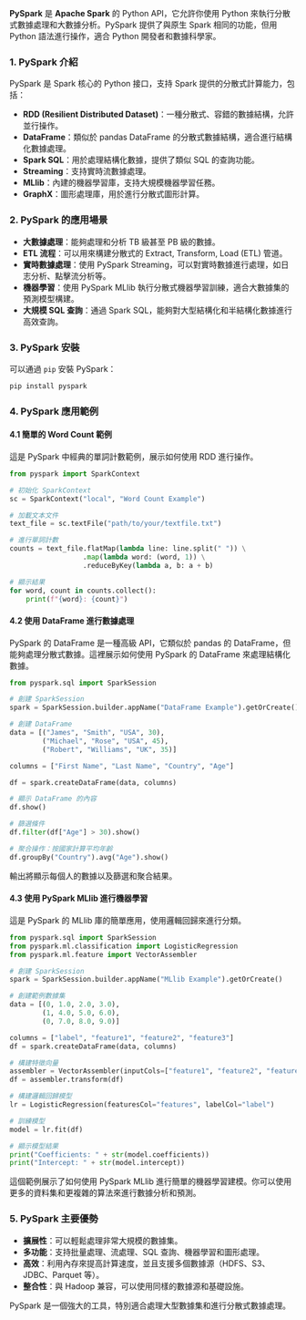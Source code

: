 **PySpark** 是 **Apache Spark** 的 Python API，它允許你使用 Python 來執行分散式數據處理和大數據分析。PySpark 提供了與原生 Spark 相同的功能，但用 Python 語法進行操作，適合 Python 開發者和數據科學家。

### 1. **PySpark 介紹**
PySpark 是 Spark 核心的 Python 接口，支持 Spark 提供的分散式計算能力，包括：
- **RDD (Resilient Distributed Dataset)**：一種分散式、容錯的數據結構，允許並行操作。
- **DataFrame**：類似於 pandas DataFrame 的分散式數據結構，適合進行結構化數據處理。
- **Spark SQL**：用於處理結構化數據，提供了類似 SQL 的查詢功能。
- **Streaming**：支持實時流數據處理。
- **MLlib**：內建的機器學習庫，支持大規模機器學習任務。
- **GraphX**：圖形處理庫，用於進行分散式圖形計算。

### 2. **PySpark 的應用場景**
- **大數據處理**：能夠處理和分析 TB 級甚至 PB 級的數據。
- **ETL 流程**：可以用來構建分散式的 Extract, Transform, Load (ETL) 管道。
- **實時數據處理**：使用 PySpark Streaming，可以對實時數據進行處理，如日志分析、點擊流分析等。
- **機器學習**：使用 PySpark MLlib 執行分散式機器學習訓練，適合大數據集的預測模型構建。
- **大規模 SQL 查詢**：通過 Spark SQL，能夠對大型結構化和半結構化數據進行高效查詢。

### 3. **PySpark 安裝**
可以通過 `pip` 安裝 PySpark：
```bash
pip install pyspark
```

### 4. **PySpark 應用範例**

#### 4.1 簡單的 Word Count 範例
這是 PySpark 中經典的單詞計數範例，展示如何使用 RDD 進行操作。

```python
from pyspark import SparkContext

# 初始化 SparkContext
sc = SparkContext("local", "Word Count Example")

# 加載文本文件
text_file = sc.textFile("path/to/your/textfile.txt")

# 進行單詞計數
counts = text_file.flatMap(lambda line: line.split(" ")) \
                  .map(lambda word: (word, 1)) \
                  .reduceByKey(lambda a, b: a + b)

# 顯示結果
for word, count in counts.collect():
    print(f"{word}: {count}")
```

#### 4.2 使用 DataFrame 進行數據處理
PySpark 的 DataFrame 是一種高級 API，它類似於 pandas 的 DataFrame，但能夠處理分散式數據。這裡展示如何使用 PySpark 的 DataFrame 來處理結構化數據。

```python
from pyspark.sql import SparkSession

# 創建 SparkSession
spark = SparkSession.builder.appName("DataFrame Example").getOrCreate()

# 創建 DataFrame
data = [("James", "Smith", "USA", 30),
        ("Michael", "Rose", "USA", 45),
        ("Robert", "Williams", "UK", 35)]

columns = ["First Name", "Last Name", "Country", "Age"]

df = spark.createDataFrame(data, columns)

# 顯示 DataFrame 的內容
df.show()

# 篩選條件
df.filter(df["Age"] > 30).show()

# 聚合操作：按國家計算平均年齡
df.groupBy("Country").avg("Age").show()
```

輸出將顯示每個人的數據以及篩選和聚合結果。

#### 4.3 使用 PySpark MLlib 進行機器學習
這是 PySpark 的 MLlib 庫的簡單應用，使用邏輯回歸來進行分類。

```python
from pyspark.sql import SparkSession
from pyspark.ml.classification import LogisticRegression
from pyspark.ml.feature import VectorAssembler

# 創建 SparkSession
spark = SparkSession.builder.appName("MLlib Example").getOrCreate()

# 創建範例數據集
data = [(0, 1.0, 2.0, 3.0),
        (1, 4.0, 5.0, 6.0),
        (0, 7.0, 8.0, 9.0)]

columns = ["label", "feature1", "feature2", "feature3"]
df = spark.createDataFrame(data, columns)

# 構建特徵向量
assembler = VectorAssembler(inputCols=["feature1", "feature2", "feature3"], outputCol="features")
df = assembler.transform(df)

# 構建邏輯回歸模型
lr = LogisticRegression(featuresCol="features", labelCol="label")

# 訓練模型
model = lr.fit(df)

# 顯示模型結果
print("Coefficients: " + str(model.coefficients))
print("Intercept: " + str(model.intercept))
```

這個範例展示了如何使用 PySpark MLlib 進行簡單的機器學習建模。你可以使用更多的資料集和更複雜的算法來進行數據分析和預測。

### 5. **PySpark 主要優勢**
- **擴展性**：可以輕鬆處理非常大規模的數據集。
- **多功能**：支持批量處理、流處理、SQL 查詢、機器學習和圖形處理。
- **高效**：利用內存來提高計算速度，並且支援多個數據源（HDFS、S3、JDBC、Parquet 等）。
- **整合性**：與 Hadoop 兼容，可以使用同樣的數據源和基礎設施。

PySpark 是一個強大的工具，特別適合處理大型數據集和進行分散式數據處理。